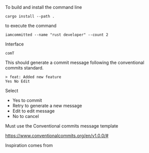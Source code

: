 To build and install the command line

    cargo install --path .


to execute the command

    iamcommitted --name "rust developer" --count 2

Interface

    comT

This should generate a commit message following the conventional commits standard.

    > feat: Added new feature
    Yes No Edit

Select

* Yes to commit
* Retry to generate a new message
* Edit to edit message
* No to cancel

Must use the Conventional commits message template

https://www.conventionalcommits.org/en/v1.0.0/#

Inspiration comes from